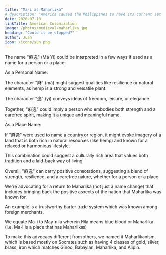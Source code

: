 ```yaml
---
title: "Ma-i as Maharlika"
# description: "America caused the Philippines to have its current set of problems such as corruption, materialism, and drugs"
date: 2020-07-10
linkTitle: American Colonization
image: /photos/medieval/maharlika.jpg
heading: "Could it be stopped?"
author: Juan
icon: /icons/sun.png
---
```




The name "麻逸" (Má Yì) could be interpreted in a few ways if used as a name for a person or a place:

As a Personal Name:

The character "麻" (má) might suggest qualities like resilience or natural elements, as hemp is a strong and versatile plant.

The character "逸" (yì) conveys ideas of freedom, leisure, or elegance.

Together, "麻逸" could imply a person who embodies both strength and a carefree spirit, making it a unique and meaningful name.

As a Place Name:

If "麻逸" were used to name a country or region, it might evoke imagery of a land that is both rich in natural resources (like hemp) and known for a relaxed or harmonious lifestyle.

This combination could suggest a culturally rich area that values both tradition and a laid-back way of living.

Overall, "麻逸" can carry positive connotations, suggesting a blend of strength, resilience, and a carefree nature, whether for a person or a place.



We're advocating for a return to Maharlika (not just a name change) that includes bringing back the positive aspects of the nation that Maharlika was known for.

An example is a trustworthy barter trade system which was known among foreign merchants.

We equate Ma-i to May-nila wherein Nila means blue blood or Maharlika (i.e. Ma-i is a place that has Maharlikas)

To make this advocacy different from others, we named it Maharlikanism, which is based mostly on Socrates such as having 4 classes of gold, silver, brass, iron which matches Ginoo, Babaylan, Maharlika, and Alipin.

